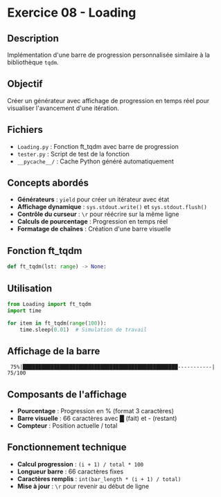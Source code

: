 # Exercice 08 - Loading

## Description
Implémentation d'une barre de progression personnalisée similaire à la bibliothèque `tqdm`.

## Objectif
Créer un générateur avec affichage de progression en temps réel pour visualiser l'avancement d'une itération.

## Fichiers
- `Loading.py` : Fonction ft_tqdm avec barre de progression
- `tester.py` : Script de test de la fonction
- `__pycache__/` : Cache Python généré automatiquement

## Concepts abordés
- **Générateurs** : `yield` pour créer un itérateur avec état
- **Affichage dynamique** : `sys.stdout.write()` et `sys.stdout.flush()`
- **Contrôle du curseur** : `\r` pour réécrire sur la même ligne
- **Calculs de pourcentage** : Progression en temps réel
- **Formatage de chaînes** : Création d'une barre visuelle

## Fonction ft_tqdm
```python
def ft_tqdm(lst: range) -> None:
```

## Utilisation
```python
from Loading import ft_tqdm
import time

for item in ft_tqdm(range(100)):
    time.sleep(0.01)  # Simulation de travail
```

## Affichage de la barre
```
 75%|██████████████████████████████████████████████████-----------| 75/100
```

## Composants de l'affichage
- **Pourcentage** : Progression en % (format 3 caractères)
- **Barre visuelle** : 66 caractères avec █ (fait) et - (restant)
- **Compteur** : Position actuelle / total

## Fonctionnement technique
- **Calcul progression** : `(i + 1) / total * 100`
- **Longueur barre** : 66 caractères fixes
- **Caractères remplis** : `int(bar_length * (i + 1) / total)`
- **Mise à jour** : `\r` pour revenir au début de ligne
